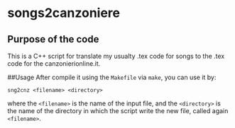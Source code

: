 # songs2canzoniere

## Purpose of the code
This is a C++ script for translate my usualty .tex code for songs to the .tex code for the canzonierionline.it.

##Usage
After compile it using the `Makefile` via `make`, you can use it by:

    sng2cnz <filename> <directory>
    
where the `<filename>` is the name of the input file, and the `<directory>` is the name of the directory in which the script write the new file, called again  `<filename>`. 

